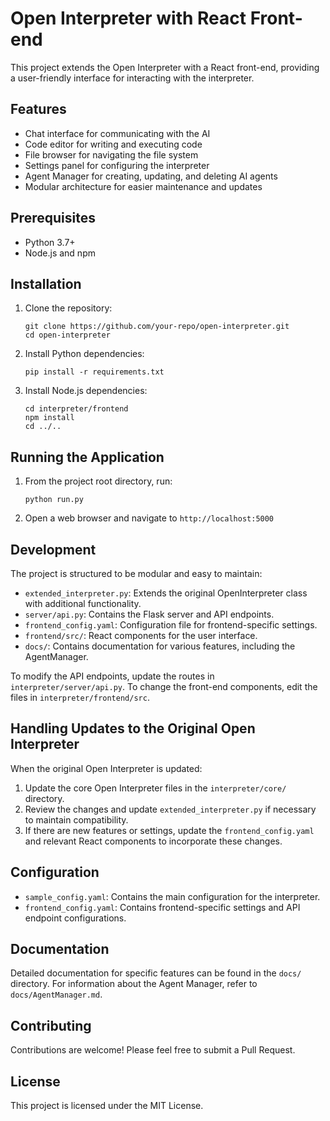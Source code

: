 # Open Interpreter with React Front-end

This project extends the Open Interpreter with a React front-end, providing a user-friendly interface for interacting with the interpreter.

## Features

- Chat interface for communicating with the AI
- Code editor for writing and executing code
- File browser for navigating the file system
- Settings panel for configuring the interpreter
- Agent Manager for creating, updating, and deleting AI agents
- Modular architecture for easier maintenance and updates

## Prerequisites

- Python 3.7+
- Node.js and npm

## Installation

1. Clone the repository:
   ```
   git clone https://github.com/your-repo/open-interpreter.git
   cd open-interpreter
   ```

2. Install Python dependencies:
   ```
   pip install -r requirements.txt
   ```

3. Install Node.js dependencies:
   ```
   cd interpreter/frontend
   npm install
   cd ../..
   ```

## Running the Application

1. From the project root directory, run:
   ```
   python run.py
   ```

2. Open a web browser and navigate to `http://localhost:5000`

## Development

The project is structured to be modular and easy to maintain:

- `extended_interpreter.py`: Extends the original OpenInterpreter class with additional functionality.
- `server/api.py`: Contains the Flask server and API endpoints.
- `frontend_config.yaml`: Configuration file for frontend-specific settings.
- `frontend/src/`: React components for the user interface.
- `docs/`: Contains documentation for various features, including the AgentManager.

To modify the API endpoints, update the routes in `interpreter/server/api.py`.
To change the front-end components, edit the files in `interpreter/frontend/src`.

## Handling Updates to the Original Open Interpreter

When the original Open Interpreter is updated:

1. Update the core Open Interpreter files in the `interpreter/core/` directory.
2. Review the changes and update `extended_interpreter.py` if necessary to maintain compatibility.
3. If there are new features or settings, update the `frontend_config.yaml` and relevant React components to incorporate these changes.

## Configuration

- `sample_config.yaml`: Contains the main configuration for the interpreter.
- `frontend_config.yaml`: Contains frontend-specific settings and API endpoint configurations.

## Documentation

Detailed documentation for specific features can be found in the `docs/` directory. For information about the Agent Manager, refer to `docs/AgentManager.md`.

## Contributing

Contributions are welcome! Please feel free to submit a Pull Request.

## License

This project is licensed under the MIT License.
